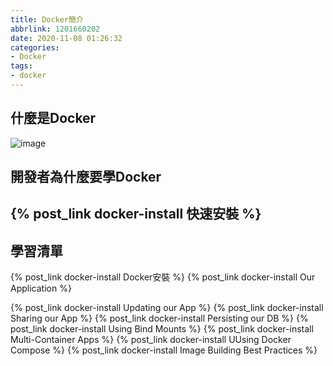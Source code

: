 ```yaml
---
title: Docker簡介
abbrlink: 1201660202
date: 2020-11-08 01:26:32
categories:
- Docker
tags:
- docker
---
```


## 什麼是Docker  
![image](/image/post/docker-logo.jpg)  


## 開發者為什麼要學Docker

## {% post_link docker-install 快速安裝 %}

## 學習清單
{% post_link docker-install Docker安裝 %}
{% post_link docker-install Our Application %}

{% post_link docker-install Updating our App %}
{% post_link docker-install Sharing our App %}
{% post_link docker-install Persisting our DB %}
{% post_link docker-install Using Bind Mounts %}
{% post_link docker-install Multi-Container Apps %}
{% post_link docker-install UUsing Docker Compose %}
{% post_link docker-install Image Building Best Practices %}
